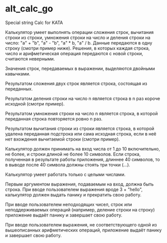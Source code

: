 # alt_calc_go
Special string Calc for KATA

Калькулятор умеет выполнять операции сложения строк, вычитания строки из строки, умножения строки на число и деления строки на число: "a" + "b", "a" - "b", "a" * b, "a" / b. Данные передаются в одну строку (смотри пример ниже). Решения, в которых каждая строка, число и арифметическая операция передаются с новой строки, считаются неверными.

Значения строк, передаваемых в выражении, выделяются двойными кавычками.

Результатом сложения двух строк является строка, состоящая из переданных.

Результатом деления строки на число n является строка в n раз короче исходной (смотри пример).

Результатом умножения строки на число n является строка, в которой переданная строка повторяется ровно n раз.

Результатом вычитания строки из строки является строка, в которой удалена переданная подстрока или сама исходная строка, если в неё нет вхождения вычитаемой строки (смотри пример).

Калькулятор должен принимать на вход числа от 1 до 10 включительно, не более, и строки длиной не более 10 символов. Если строка, полученная в результате работы приложения, длиннее 40 символов, то в выводе после 40 символа должны стоять три точки (...).

Калькулятор умеет работать только с целыми числами.

Первым аргументом выражения, подаваемым на вход, должна быть строка. При вводе пользователем выражения вроде 3 + "hello", калькулятор должен выдать панику и прекратить свою работу.

При вводе пользователем неподходящих чисел, строк или неподдерживаемых операций (например, деление строки на строку) приложение выдаёт панику и завершает свою работу.

При вводе пользователем выражения, не соответствующего одной из вышеописанных арифметических операций, приложение выдаёт панику и завершает свою работу.


